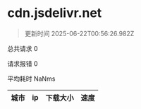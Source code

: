 
  # cdn.jsdelivr.net

  > 更新时间 2025-06-22T00:56:26.982Z
  
  总共请求 0

  请求报错 0

  平均耗时 NaNms

|城市|ip|下载大小|速度|
|-----|----------|---|---|

  
